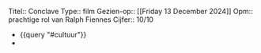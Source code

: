 Titel:: Conclave
Type:: film
Gezien-op:: [[Friday 13 December 2024]] 
Opm:: prachtige rol van Ralph Fiennes 
Cijfer:: 10/10

- {{query "#cultuur"}}
-